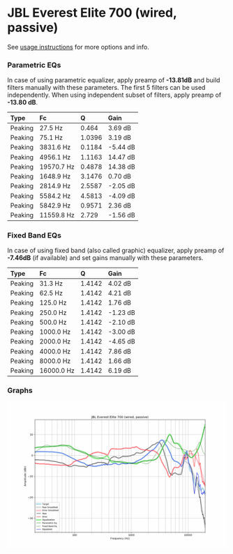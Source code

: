 # JBL Everest Elite 700 (wired, passive)
See [usage instructions](https://github.com/jaakkopasanen/AutoEq#usage) for more options and info.

### Parametric EQs
In case of using parametric equalizer, apply preamp of **-13.81dB** and build filters manually
with these parameters. The first 5 filters can be used independently.
When using independent subset of filters, apply preamp of **-13.80 dB**.

| Type    | Fc         |      Q | Gain     |
|:--------|:-----------|:-------|:---------|
| Peaking | 27.5 Hz    | 0.464  | 3.69 dB  |
| Peaking | 75.1 Hz    | 1.0396 | 3.19 dB  |
| Peaking | 3831.6 Hz  | 0.1184 | -5.44 dB |
| Peaking | 4956.1 Hz  | 1.1163 | 14.47 dB |
| Peaking | 19570.7 Hz | 0.4878 | 14.38 dB |
| Peaking | 1648.9 Hz  | 3.1476 | 0.70 dB  |
| Peaking | 2814.9 Hz  | 2.5587 | -2.05 dB |
| Peaking | 5584.2 Hz  | 4.5813 | -4.09 dB |
| Peaking | 5842.9 Hz  | 0.9571 | 2.36 dB  |
| Peaking | 11559.8 Hz | 2.729  | -1.56 dB |

### Fixed Band EQs
In case of using fixed band (also called graphic) equalizer, apply preamp of **-7.46dB**
(if available) and set gains manually with these parameters.

| Type    | Fc         |      Q | Gain     |
|:--------|:-----------|:-------|:---------|
| Peaking | 31.3 Hz    | 1.4142 | 4.02 dB  |
| Peaking | 62.5 Hz    | 1.4142 | 4.21 dB  |
| Peaking | 125.0 Hz   | 1.4142 | 1.76 dB  |
| Peaking | 250.0 Hz   | 1.4142 | -1.23 dB |
| Peaking | 500.0 Hz   | 1.4142 | -2.10 dB |
| Peaking | 1000.0 Hz  | 1.4142 | -3.00 dB |
| Peaking | 2000.0 Hz  | 1.4142 | -4.65 dB |
| Peaking | 4000.0 Hz  | 1.4142 | 7.86 dB  |
| Peaking | 8000.0 Hz  | 1.4142 | 1.66 dB  |
| Peaking | 16000.0 Hz | 1.4142 | 6.19 dB  |

### Graphs
![](./JBL%20Everest%20Elite%20700%20(wired,%20passive).png)